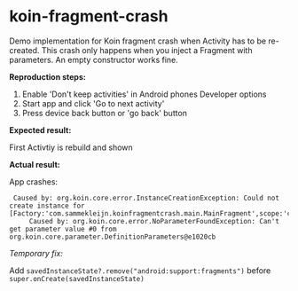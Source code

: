 # koin-fragment-crash
Demo implementation for Koin fragment crash when Activity has to be re-created. 
This crash only happens when you inject a Fragment with parameters. An empty constructor works fine.

**Reproduction steps:**
1) Enable 'Don't keep activities' in Android phones Developer options
2) Start app and click 'Go to next activity'
3) Press device back button or 'go back' button

**Expected result:**

First Activtiy is rebuild and shown

**Actual result:**

App crashes:
```
 Caused by: org.koin.core.error.InstanceCreationException: Could not create instance for [Factory:'com.sammekleijn.koinfragmentcrash.main.MainFragment',scope:'com.sammekleijn.koinfragmentcrash.main.MainActivity']
     Caused by: org.koin.core.error.NoParameterFoundException: Can't get parameter value #0 from org.koin.core.parameter.DefinitionParameters@e1020cb
```
     
*Temporary fix:*

Add `savedInstanceState?.remove("android:support:fragments")` before `super.onCreate(savedInstanceState)`
